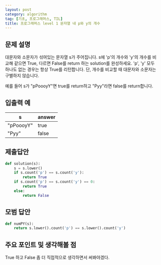 ```yaml
---
layout: post
category: algorithm
tag: [기초, 프로그래머스, TIL]
title: 프로그래머스 level 1 문자열 내 p와 y의 개수
---
```


## 문제 설명

대문자와 소문자가 섞여있는 문자열 s가 주어집니다. s에 'p'의 개수와 'y'의 개수를 비교해 같으면 True, 다르면 False를 return 하는 solution를 완성하세요. 'p', 'y' 모두 하나도 없는 경우는 항상 True를 리턴합니다. 단, 개수를 비교할 때 대문자와 소문자는 구별하지 않습니다.

예를 들어 s가 "pPoooyY"면 true를 return하고 "Pyy"라면 false를 return합니다.

## 입출력 예

<table>
  <thead>
    <tr>
      <th>s</th>
      <th>answer</th>
    </tr>
  </thead>
  <tbody>
    <tr>
      <td>"pPoooyY"</td>
      <td>true</td>
    </tr>
    <tr>
      <td>"Pyy"</td>
      <td>false</td>
    </tr>
  </tbody>
</table>

## 제출답안

```python
def solution(s):
    s = s.lower()
    if s.count('p') == s.count('y'):
        return True
    if s.count('p') == s.count('y') == 0:
        return True
    else:
        return False
```

## 모범 답안

```python
def numPY(s):
    return s.lower().count('p') == s.lower().count('y')
```

## 주요 포인트 및 생각해볼 점
True 하고 False 좀 더 직접적으로 생각하면서 써봐야겠다.
